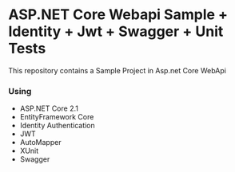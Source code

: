 # ASP.NET Core Webapi Sample + Identity + Jwt + Swagger + Unit Tests
<p>This repository contains a Sample Project in Asp.net Core WebApi</p>

<h3>Using</h3>
<ul>
  <li>ASP.NET Core 2.1</li>
  <li>EntityFramework Core</li>  
  <li>Identity Authentication</li>
  <li>JWT</li>
  <li>AutoMapper</li>
  <li>XUnit</li>    
  <li>Swagger</li>      
</ul>
